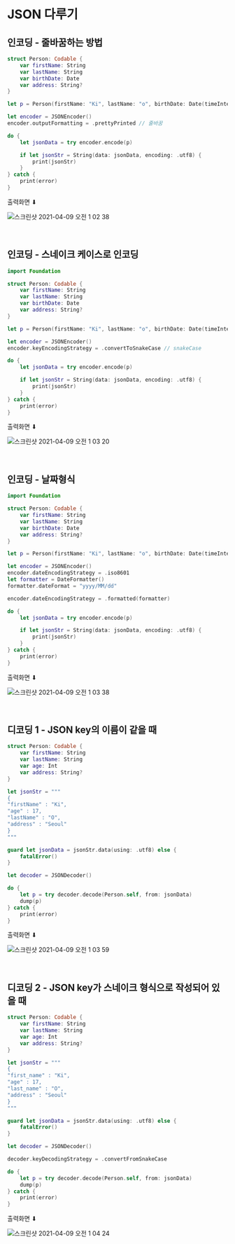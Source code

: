 # JSON 다루기

## 인코딩 - 줄바꿈하는 방법

```swift
struct Person: Codable {
    var firstName: String
    var lastName: String
    var birthDate: Date
    var address: String?
}

let p = Person(firstName: "Ki", lastName: "o", birthDate: Date(timeIntervalSince1970: 1234567), address: "Seoul")

let encoder = JSONEncoder()
encoder.outputFormatting = .prettyPrinted // 줄바꿈 

do {
    let jsonData = try encoder.encode(p)

    if let jsonStr = String(data: jsonData, encoding: .utf8) {
        print(jsonStr)
    }
} catch {
    print(error)
}
```

출력화면 ⬇︎ 

![스크린샷 2021-04-09 오전 1 02 38](https://user-images.githubusercontent.com/65153742/114059391-48163800-98cf-11eb-9d93-ea614723cd83.png)

<br>

## 인코딩 - 스네이크 케이스로 인코딩

```swift
import Foundation

struct Person: Codable {
    var firstName: String
    var lastName: String
    var birthDate: Date
    var address: String?
}

let p = Person(firstName: "Ki", lastName: "o", birthDate: Date(timeIntervalSince1970: 1234567), address: "Seoul")

let encoder = JSONEncoder()
encoder.keyEncodingStrategy = .convertToSnakeCase // snakeCase

do {
    let jsonData = try encoder.encode(p)

    if let jsonStr = String(data: jsonData, encoding: .utf8) {
        print(jsonStr)
    }
} catch {
    print(error)
}
```

출력화면 ⬇︎ 

![스크린샷 2021-04-09 오전 1 03 20](https://user-images.githubusercontent.com/65153742/114059488-61b77f80-98cf-11eb-8f92-8e778282f9be.png)

<br>

## 인코딩 - 날짜형식

```swift
import Foundation

struct Person: Codable {
    var firstName: String
    var lastName: String
    var birthDate: Date
    var address: String?
}

let p = Person(firstName: "Ki", lastName: "o", birthDate: Date(timeIntervalSince1970: 1234567), address: "Seoul")

let encoder = JSONEncoder()
encoder.dateEncodingStrategy = .iso8601
let formatter = DateFormatter()
formatter.dateFormat = "yyyy/MM/dd"

encoder.dateEncodingStrategy = .formatted(formatter)

do {
    let jsonData = try encoder.encode(p)

    if let jsonStr = String(data: jsonData, encoding: .utf8) {
        print(jsonStr)
    }
} catch {
    print(error)
}
```

출력화면 ⬇︎ 

![스크린샷 2021-04-09 오전 1 03 38](https://user-images.githubusercontent.com/65153742/114059538-6c721480-98cf-11eb-90cd-1bf0fced59d2.png)

<br>

## 디코딩 1 - JSON key의 이름이 같을 때

```swift
struct Person: Codable {
    var firstName: String
    var lastName: String
    var age: Int
    var address: String?
}

let jsonStr = """
{
"firstName" : "Ki",
"age" : 17,
"lastName" : "O",
"address" : "Seoul"
}
"""

guard let jsonData = jsonStr.data(using: .utf8) else {
    fatalError()
}

let decoder = JSONDecoder()

do {
    let p = try decoder.decode(Person.self, from: jsonData)
    dump(p)
} catch {
    print(error)
}
```

출력화면 ⬇︎ 

![스크린샷 2021-04-09 오전 1 03 59](https://user-images.githubusercontent.com/65153742/114059583-78f66d00-98cf-11eb-8fe0-f0023dcc339e.png)

<br>

## 디코딩 2 - JSON key가 스네이크 형식으로 작성되어 있을 때

```swift
struct Person: Codable {
    var firstName: String
    var lastName: String
    var age: Int
    var address: String?
}

let jsonStr = """
{
"first_name" : "Ki",
"age" : 17,
"last_name" : "O",
"address" : "Seoul"
}
"""

guard let jsonData = jsonStr.data(using: .utf8) else {
    fatalError()
}

let decoder = JSONDecoder()

decoder.keyDecodingStrategy = .convertFromSnakeCase

do {
    let p = try decoder.decode(Person.self, from: jsonData)
    dump(p)
} catch {
    print(error)
}
```

출력화면 ⬇︎ 

![스크린샷 2021-04-09 오전 1 04 24](https://user-images.githubusercontent.com/65153742/114059643-8875b600-98cf-11eb-8aa7-03ae40287613.png)
